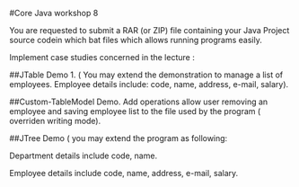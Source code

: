 #Core Java workshop 8  

You are requested to submit a RAR (or ZIP) file containing your Java Project source codein which bat files which allows running programs easily.

Implement case studies concerned in the lecture :

##JTable Demo 1. ( You may extend the demonstration to manage a list of employees. Employee details include: code, name, address, e-mail, salary).

##Custom-TableModel Demo. Add operations allow user removing an employee and saving employee list to the file used by the program ( overriden writing mode).

##JTree Demo ( you may extend the program as following:

Department details include code, name.

Employee details include code, name, address, e-mail, salary.